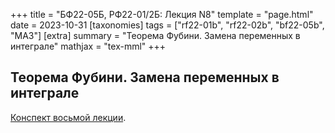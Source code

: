 +++
title = "БФ22-05Б, РФ22-01/2Б: Лекция N8"
template = "page.html"
date = 2023-10-31
[taxonomies]
tags = ["rf22-01b", "rf22-02b", "bf22-05b", "MA3"]
[extra]
summary = "Теорема Фубини. Замена переменных в интеграле"
mathjax = "tex-mml"
+++

<!-- more -->

## Теорема Фубини. Замена переменных в интеграле

[Конспект восьмой лекции](/MA3_Lecture_8.pdf). 
